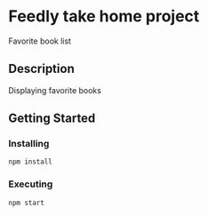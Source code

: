 # Feedly take home project

Favorite book list

## Description

Displaying favorite books

## Getting Started

### Installing

```
npm install
```

### Executing
```
npm start
```